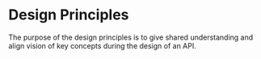 # Design Principles
The purpose of the design principles is to give shared
understanding and align vision of key concepts during
the design of an API.
